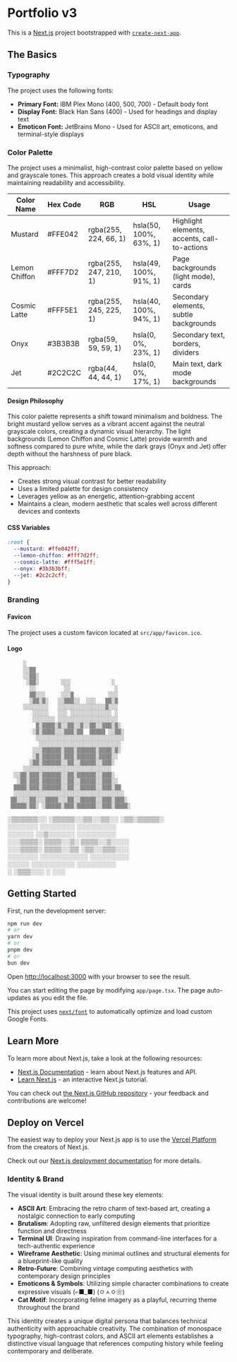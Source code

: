 # Portfolio v3

This is a [Next.js](https://nextjs.org) project bootstrapped with [`create-next-app`](https://nextjs.org/docs/app/api-reference/cli/create-next-app).

## The Basics

### Typography

The project uses the following fonts:
- **Primary Font:** IBM Plex Mono (400, 500, 700) - Default body font
- **Display Font:** Black Han Sans (400) - Used for headings and display text
- **Emoticon Font:** JetBrains Mono - Used for ASCII art, emoticons, and terminal-style displays

### Color Palette

The project uses a minimalist, high-contrast color palette based on yellow and grayscale tones. This approach creates a bold visual identity while maintaining readability and accessibility.

| Color Name | Hex Code | RGB | HSL | Usage |
|------------|----------|-----|-----|-------|
| Mustard | #FFE042 | rgba(255, 224, 66, 1) | hsla(50, 100%, 63%, 1) | Highlight elements, accents, call-to-actions |
| Lemon Chiffon | #FFF7D2 | rgba(255, 247, 210, 1) | hsla(49, 100%, 91%, 1) | Page backgrounds (light mode), cards |
| Cosmic Latte | #FFF5E1 | rgba(255, 245, 225, 1) | hsla(40, 100%, 94%, 1) | Secondary elements, subtle backgrounds |
| Onyx | #3B3B3B | rgba(59, 59, 59, 1) | hsla(0, 0%, 23%, 1) | Secondary text, borders, dividers |
| Jet | #2C2C2C | rgba(44, 44, 44, 1) | hsla(0, 0%, 17%, 1) | Main text, dark mode backgrounds |

#### Design Philosophy

This color palette represents a shift toward minimalism and boldness. The bright mustard yellow serves as a vibrant accent against the neutral grayscale colors, creating a dynamic visual hierarchy. The light backgrounds (Lemon Chiffon and Cosmic Latte) provide warmth and softness compared to pure white, while the dark grays (Onyx and Jet) offer depth without the harshness of pure black.

This approach:
- Creates strong visual contrast for better readability
- Uses a limited palette for design consistency
- Leverages yellow as an energetic, attention-grabbing accent
- Maintains a clean, modern aesthetic that scales well across different devices and contexts

#### CSS Variables

```css
:root {
  --mustard: #ffe042ff;
  --lemon-chiffon: #fff7d2ff;
  --cosmic-latte: #fff5e1ff;
  --onyx: #3b3b3bff;
  --jet: #2c2c2cff;
}
```

### Branding

#### Favicon
The project uses a custom favicon located at `src/app/favicon.ico`.

#### Logo
         ░                                                  
         ░░▒▒                                               
         ░░▒▒░                                              
          ░▒▒░       ░░░             ░                      
           ░░         ░░              ░                     
           ▒▒░░░     ░░░▒           ░░░                     
           ░▒▒░▒░   ░░▒▒▒░░  ░░░   ▒▒░▒                     
         ░░░░░░░░   ░░░░░░░░░░░░░░░▒░░░                     
            ░░░░░   ░░░ ░░░░░░░░░░░░░ ░                     
            ░░░░░░░ ░░░░░░░░░░░░░░░░░░░                     
             ▒░▒▒▒▒░▒░░▒▒░░▒░░▒▒░░▒▒▒░▒░                    
            ░▒░▒▒▒▒░░░▒▒▒░▒▒  ▒▒▒▒▒ ░░▒▒░                   
             ░░░░░░░░░░░░░░░░░░░░░░░░░░░░                   
              ░░░░░░░░░░░░░░░░░░░░░░░░░░                    
            ░░░▒▒▒▒▒▒░▒▒▒░▒▒▒▒▒▒░▒▒▒▒░▒░                    
            ░▒░▒▒▒▒▒▒░▒▒▒░▒▒▒▒▒▒░▒▒▒▒░░                     
           ░▒▒░▒▒▒▒▒▒░░▒▒░░▒▒▒▒▒░░▒▒▒░                      
         ░░░░░░░░░░░░░░░░░░░░░░░░░░░░                       
      ░░▒▒░▒▒▒░▒▒▒▒▒▒░░▒▒░▒▒▒▒▒▒░░▒▒▒░                      
       ░▒▒░▒▒▒░▒▒▒▒▒▒░░▒▒░░▒▒▒▒▒░░▒▒▒░░                     
      ▒▒▒▒░▒▒▒░▒▒▒▒▒▒░░▒▒░░▒▒▒▒▒░░▒▒▒░▒▒                    
      ░░░░░░░░░░░░░░░░░░░░░░░░░░░░░░░░░░░                   
     ▒▒░░░░▒▒░░░▒▒▒▒░░░▒▒░░▒▒▒▒▒░░▒▒▒░▒▒▒░                  
     ▒▒▒▒▒░▒▒░ ░▒▒▒▒▒░▒▒▒░▒▒▒▒▒▒░░▒▒▒░▒▒▒▒░                 
   ░▒▒▒▒▒▒░░   ░▒▒▒▒▒░░▒▒░░▒▒░░   ░▒▒░▒▒▒▒▒░                
   ░░░░░░░      ░░░░░░░░            ░░░░░░░░░               
   ░░░░░░       ░░▒░░░░░░             ░░░░░░░░░             
 ░░░▒▒▒▒░        ▒▒▒▒░░▒░              ▒▒▒▒░░▒░░░░          
 ░░░▒▒▒▒░        ▒▒▒▒░░▒▒               ░▒▒░░▒▒▒░░░         
 ░░░░░░░        ░░░░░░░░░░░               ░░░░░░░░░         
  ░░░░░         ░░░░░░░░░░                ░░░░░░░░░         
 ░              ░▒▒▒░░░                    ░  ░░░           
                                                            

## Getting Started

First, run the development server:

```bash
npm run dev
# or
yarn dev
# or
pnpm dev
# or
bun dev
```

Open [http://localhost:3000](http://localhost:3000) with your browser to see the result.

You can start editing the page by modifying `app/page.tsx`. The page auto-updates as you edit the file.

This project uses [`next/font`](https://nextjs.org/docs/app/building-your-application/optimizing/fonts) to automatically optimize and load custom Google Fonts.

## Learn More

To learn more about Next.js, take a look at the following resources:

- [Next.js Documentation](https://nextjs.org/docs) - learn about Next.js features and API.
- [Learn Next.js](https://nextjs.org/learn) - an interactive Next.js tutorial.

You can check out [the Next.js GitHub repository](https://github.com/vercel/next.js) - your feedback and contributions are welcome!

## Deploy on Vercel

The easiest way to deploy your Next.js app is to use the [Vercel Platform](https://vercel.com/new?utm_medium=default-template&filter=next.js&utm_source=create-next-app&utm_campaign=create-next-app-readme) from the creators of Next.js.

Check out our [Next.js deployment documentation](https://nextjs.org/docs/app/building-your-application/deploying) for more details.

### Identity & Brand

The visual identity is built around these key elements:

- **ASCII Art**: Embracing the retro charm of text-based art, creating a nostalgic connection to early computing
- **Brutalism**: Adopting raw, unfiltered design elements that prioritize function and directness
- **Terminal UI**: Drawing inspiration from command-line interfaces for a tech-authentic experience
- **Wireframe Aesthetic**: Using minimal outlines and structural elements for a blueprint-like quality
- **Retro-Future**: Combining vintage computing aesthetics with contemporary design principles
- **Emoticons & Symbols**: Utilizing simple character combinations to create expressive visuals (⌐■_■) (ㅇㅅㅇ❀)
- **Cat Motif**: Incorporating feline imagery as a playful, recurring theme throughout the brand

This identity creates a unique digital persona that balances technical authenticity with approachable creativity. The combination of monospace typography, high-contrast colors, and ASCII art elements establishes a distinctive visual language that references computing history while feeling contemporary and deliberate.
